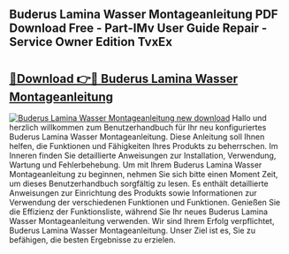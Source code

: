 ## Buderus Lamina Wasser Montageanleitung PDF Download Free - Part-IMv User Guide Repair - Service Owner Edition TvxEx

# <h2><a href="http://df7a4t.blite.top/?on=Buderus+Lamina+Wasser+Montageanleitung">🔗Download 👉🔴 Buderus Lamina Wasser Montageanleitung</a></h2>

[![Buderus Lamina Wasser Montageanleitung new download](https://i.imgur.com/lujVjoI.png)](http://df7a4t.blite.top/?on=Buderus+Lamina+Wasser+Montageanleitung)
Hallo und herzlich willkommen zum Benutzerhandbuch für Ihr neu konfiguriertes Buderus Lamina Wasser Montageanleitung. Diese Anleitung soll Ihnen helfen, die Funktionen und Fähigkeiten Ihres Produkts zu beherrschen. Im Inneren finden Sie detaillierte Anweisungen zur Installation, Verwendung, Wartung und Fehlerbehebung. Um mit Ihrem Buderus Lamina Wasser Montageanleitung zu beginnen, nehmen Sie sich bitte einen Moment Zeit, um dieses Benutzerhandbuch sorgfältig zu lesen. Es enthält detaillierte Anweisungen zur Einrichtung des Produkts sowie Informationen zur Verwendung der verschiedenen Funktionen und Funktionen. Genießen Sie die Effizienz der Funktionsliste, während Sie Ihr neues Buderus Lamina Wasser Montageanleitung verwenden. Wir sind Ihrem Erfolg verpflichtet, Buderus Lamina Wasser Montageanleitung. Unser Ziel ist es, Sie zu befähigen, die besten Ergebnisse zu erzielen.
